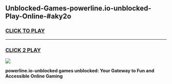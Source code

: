 
## Unblocked-Games-powerline.io-unblocked-Play-Online-#aky2o
<h3>
<a href="https://premium.freeplayer.one?title=powerline.io-unblocked&ref=27F">CLICK TO PLAY</a></h3>
<hr>

<h3>
<a href="https://premium.freeplayer.one?title=powerline.io-unblocked&ref=27F">CLICK 2 PLAY</a>
  
</h3>

<a href="https://premium.freeplayer.one?title=powerline.io-unblocked&ref=27F"><img src="https://clearcache.store/games.png"></a>


**powerline.io-unblocked games unblocked: Your Gateway to Fun and Accessible Online Gaming**
